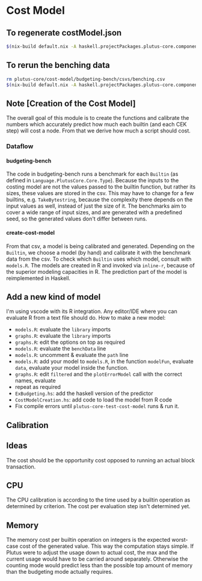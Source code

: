 # Cost Model

## To regenerate costModel.json

```bash
$(nix-build default.nix -A haskell.projectPackages.plutus-core.components.benchmarks.plutus-core-create-cost-model)/bin/plutus-core-create-cost-model
```

## To rerun the benching data

```bash
rm plutus-core/cost-model/budgeting-bench/csvs/benching.csv
$(nix-build default.nix -A haskell.projectPackages.plutus-core.components.benchmarks.cost-model-budgeting-bench)/bin/cost-model-budgeting-bench
```

## Note [Creation of the Cost Model]

The overall goal of this module is to create the functions and calibrate the numbers which accurately predict how much each builtin (and each CEK step) will cost a node. From that we derive how much a script should cost.

### Dataflow

#### budgeting-bench

The code in budgeting-bench runs a benchmark for each `Builtin` (as defined in `Language.PlutusCore.Core.Type`). Because the inputs to the costing model are not the values passed to the builtin function, but rather its sizes, these values are stored in the csv. This may have to change for a few builtins, e.g. `TakeBytestring`, because the complexity there depends on the input values as well, instead of just the size of it. The benchmarks aim to cover a wide range of input sizes, and are generated with a predefined seed, so the generated values don't differ between runs.

#### create-cost-model

From that csv, a model is being calibrated and generated. Depending on the `Builtin`, we choose a model (by hand) and calibrate it with the benchmark data from the csv. To check which `Builtin` uses which model, consult with `models.R`. The models are created in R and invoked via `inline-r`, because of the superior modeling capacities in R. The prediction part of the model is reimplemented in Haskell.

## Add a new kind of model

I'm using vscode with its R integration. Any editor/IDE where you can evaluate R from a text file should do.
How to make a new model:

- `models.R`: evaluate the `library` imports
- `graphs.R`: evaluate the `library` imports
- `graphs.R`: edit the options on top as required
- `models.R`: evaluate the `benchData` line
- `models.R`: uncomment & evaluate the `path` line
- `models.R`: add your model to `models.R`, in the function `modelFun`, evaluate `data`, evaluate your model inside the function.
- `graphs.R`: edit `filtered` and the `plotErrorModel` call with the correct names, evaluate
- repeat as required
- `ExBudgeting.hs`: add the haskell version of the predictor
- `CostModelCreation.hs`: add code to load the model from R code
- Fix compile errors until `plutus-core-test-cost-model` runs & run it.

## Calibration

## Ideas

The cost should be the opportunity cost opposed to running an actual block transaction.

## CPU

The CPU calibration is according to the time used by a builtin operation as
determined by criterion. The cost per evaluation step isn't determined yet.

## Memory

The memory cost per builtin operation on integers is the expected worst-case
cost of the generated value. This way the computation stays simple. If Plutus
were to adjust the usage down to actual cost, the max and the current usage
would have to be carried around separately. Otherwise the counting mode would
predict less than the possible top amount of memory than the budgeting mode
actually requires.
